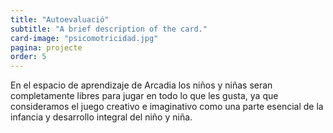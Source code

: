 ```yaml
---
title: "Autoevaluació"
subtitle: "A brief description of the card."
card-image: "psicomotricidad.jpg"
pagina: projecte
order: 5
---
```

En el espacio de aprendizaje de Arcadia  los niños y niñas  seran completamente libres para jugar en todo lo que les gusta, ya que consideramos el juego creativo e imaginativo como una parte esencial de la infancia y desarrollo integral del niño y niña.
